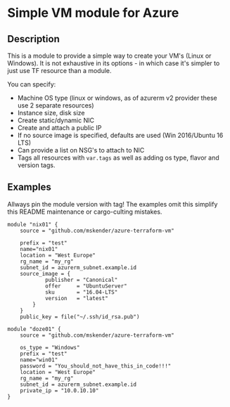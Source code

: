 # Simple VM module for Azure


## Description

This is a module to provide a simple way to create your VM's (Linux or Windows).
It is not exhaustive in its options - in which case it's simpler to just use TF resource than a module.

You can specify:
- Machine OS type (linux or windows, as of azurerm v2 provider these use 2 separate resources)
- Instance size, disk size
- Create static/dynamic NIC
- Create and attach a public IP
- If no source image is specified, defaults are used (Win 2016/Ubuntu 16 LTS)
- Can provide a list on NSG's to attach to NIC
- Tags all resources with `var.tags` as well as adding os type, flavor and version tags.


## Examples

Allways pin the module version with tag! The examples omit this simplify this README maintenance or cargo-culting mistakes.

```
module "nix01" {
    source = "github.com/mskender/azure-terraform-vm"

    prefix = "test"
    name="nix01"
    location = "West Europe"
    rg_name = "my_rg"
    subnet_id = azurerm_subnet.example.id
    source_image = {
            publisher = "Canonical"
            offer     = "UbuntuServer"
            sku       = "16.04-LTS"
            version   = "latest"
        }
    }
    public_key = file("~/.ssh/id_rsa.pub")
```

```
module "doze01" {
    source = "github.com/mskender/azure-terraform-vm"

    os_type = "Windows"
    prefix = "test"
    name="win01"
    password = "You_should_not_have_this_in_code!!!"
    location = "West Europe"
    rg_name = "my_rg"
    subnet_id = azurerm_subnet.example.id
    private_ip = "10.0.10.10"
}
```

